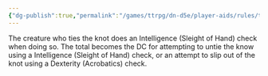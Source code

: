 ```yaml
---
{"dg-publish":true,"permalink":"/games/ttrpg/dn-d5e/player-aids/rules/tying-knots/","tags":["ttrpg/dnd/5e","Rules"],"noteIcon":""}
---
```



The creature who ties the knot does an Intelligence (Sleight of Hand) check when doing so. The total becomes the DC for attempting to untie the know using a Intelligence (Sleight of Hand) check, or an attempt to slip out of the knot using a Dexterity (Acrobatics) check.
